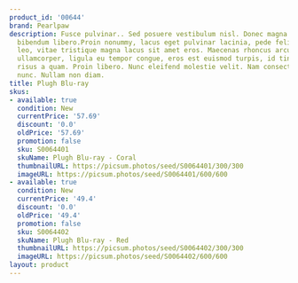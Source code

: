 ```yaml
---
product_id: '00644'
brand: Pearlpaw
description: Fusce pulvinar.. Sed posuere vestibulum nisl. Donec magna. In semper
  bibendum libero.Proin nonummy, lacus eget pulvinar lacinia, pede felis dignissim
  leo, vitae tristique magna lacus sit amet eros. Maecenas rhoncus arcu at arcu. Ut
  ullamcorper, ligula eu tempor congue, eros est euismod turpis, id tincidunt sapien
  risus a quam. Proin libero. Nunc eleifend molestie velit. Nam consectetuer euismod
  nunc. Nullam non diam.
title: Plugh Blu-ray
skus:
- available: true
  condition: New
  currentPrice: '57.69'
  discount: '0.0'
  oldPrice: '57.69'
  promotion: false
  sku: S0064401
  skuName: Plugh Blu-ray - Coral
  thumbnailURL: https://picsum.photos/seed/S0064401/300/300
  imageURL: https://picsum.photos/seed/S0064401/600/600
- available: true
  condition: New
  currentPrice: '49.4'
  discount: '0.0'
  oldPrice: '49.4'
  promotion: false
  sku: S0064402
  skuName: Plugh Blu-ray - Red
  thumbnailURL: https://picsum.photos/seed/S0064402/300/300
  imageURL: https://picsum.photos/seed/S0064402/600/600
layout: product
---
```

